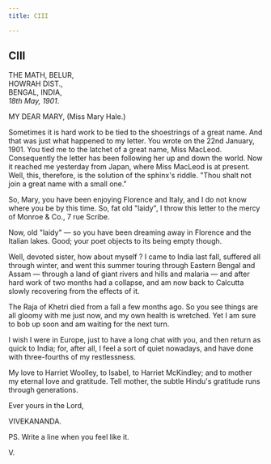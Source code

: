 ```yaml
---
title: CIII

---
```





  

  


## CIII

THE MATH, BELUR,  
HOWRAH DIST.,  
BENGAL, INDIA,  
*18th May, 1901*.

MY DEAR MARY, (Miss Mary Hale.)

Sometimes it is hard work to be tied to the shoestrings of a great name.
And that was just what happened to my letter. You wrote on the 22nd
January, 1901. You tied me to the latchet of a great name, Miss MacLeod.
Consequently the letter has been following her up and down the world.
Now it reached me yesterday from Japan, where Miss MacLeod is at
present. Well, this, therefore, is the solution of the sphinx's riddle.
"Thou shalt not join a great name with a small one."

So, Mary, you have been enjoying Florence and Italy, and I do not know
where you be by this time. So, fat old "laidy", I throw this letter to
the mercy of Monroe & Co., 7 rue Scribe.

Now, old "laidy" — so you have been dreaming away in Florence and the
Italian lakes. Good; your poet objects to its being empty though.

Well, devoted sister, how about myself ? I came to India last fall,
suffered all through winter, and went this summer touring through
Eastern Bengal and Assam — through a land of giant rivers and hills and
malaria — and after hard work of two months had a collapse, and am now
back to Calcutta slowly recovering from the effects of it.

The Raja of Khetri died from a fall a few months ago. So you see things
are all gloomy with me just now, and my own health is wretched. Yet I am
sure to bob up soon and am waiting for the next turn.

I wish I were in Europe, just to have a long chat with you, and then
return as quick to India; for, after all, I feel a sort of quiet
nowadays, and have done with three-fourths of my restlessness.

My love to Harriet Woolley, to Isabel, to Harriet McKindley; and to
mother my eternal love and gratitude. Tell mother, the subtle Hindu's
gratitude runs through generations.

Ever yours in the Lord,

VIVEKANANDA.

PS. Write a line when you feel like it.

V.



